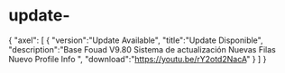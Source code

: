 # update-
{   "axel": [     {  "version":"Update Available",  "title":"Update Disponible",  "description":"Base Fouad V9.80 Sistema de actualización Nuevas Filas Nuevo Profile Info  ", "download":"https://youtu.be/rY2otd2NacA" }   ] }
